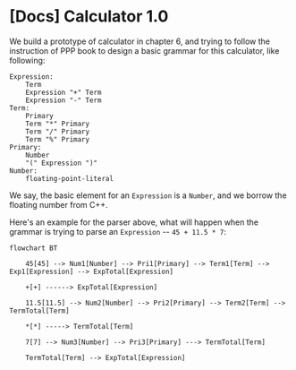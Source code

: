 # [Docs] Calculator 1.0

We build a prototype of calculator in chapter 6, and trying to follow the instruction of PPP book to design a basic grammar for this calculator, like following:

```
Expression:
    Term
    Expression "+" Term
    Expression "-" Term
Term:
    Primary
    Term "*" Primary
    Term "/" Primary
    Term "%" Primary
Primary:
    Number
    "(" Expression ")"
Number:
    floating-point-literal
```

We say, the basic element for an `Expression` is a `Number`, and we borrow the floating number from C++.

Here's an example for the parser above, what will happen when the grammar is trying to parse an `Expression` -- `45 + 11.5 * 7`:

```mermaid
flowchart BT

    45[45] --> Num1[Number] --> Pri1[Primary] --> Term1[Term] --> Exp1[Expression] --> ExpTotal[Expression]
    
    +[+] ------> ExpTotal[Expression]
    
    11.5[11.5] --> Num2[Number] --> Pri2[Primary] --> Term2[Term] --> TermTotal[Term]
    
    *[*] -----> TermTotal[Term]
    
    7[7] --> Num3[Number] --> Pri3[Primary] ---> TermTotal[Term]
    
    TermTotal[Term] --> ExpTotal[Expression]
```